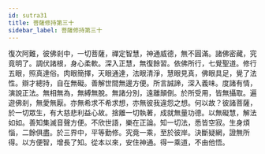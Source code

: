 ```yaml
---
id: sutra31
title: 菩薩修持第三十
sidebar_label: 菩薩修持第三十
---
```


復次阿難，彼佛剎中，一切菩薩，禪定智慧，神通威德，無不圓滿。諸佛密藏，究竟明了。調伏諸根，身心柔軟。深入正慧，無復餘習。依佛所行，七覺聖道。修行五眼，照真達俗。肉眼簡擇，天眼通達，法眼清淨，慧眼見真，佛眼具足，覺了法性。辯才總持，自在無礙。善解世間無邊方便。所言誠諦，深入義味。度諸有情，演說正法。無相無為，無縛無脫。無諸分別，遠離顛倒。於所受用，皆無攝取。遍遊佛剎，無愛無厭。亦無希求不希求想，亦無彼我違怨之想。何以故？彼諸菩薩，於一切眾生，有大慈悲利益心故。捨離一切執著，成就無量功德。以無礙慧，解法如如。善知集滅音聲方便。不欣世語，樂在正論。知一切法，悉皆空寂。生身煩惱，二餘俱盡。於三界中，平等勤修。究竟一乘，至於彼岸。決斷疑網，證無所得。以方便智，增長了知。從本以來，安住神通。得一乘道，不由他悟。